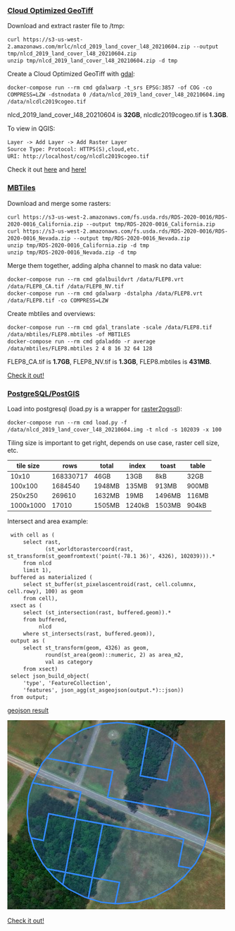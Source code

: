 ### [Cloud Optimized GeoTiff](https://www.cogeo.org/)

Download and extract raster file to /tmp:

    curl https://s3-us-west-2.amazonaws.com/mrlc/nlcd_2019_land_cover_l48_20210604.zip --output tmp/nlcd_2019_land_cover_l48_20210604.zip
    unzip tmp/nlcd_2019_land_cover_l48_20210604.zip -d tmp

Create a Cloud Optimized GeoTiff with [gdal](https://gdal.org/):

    docker-compose run --rm cmd gdalwarp -t_srs EPSG:3857 -of COG -co COMPRESS=LZW -dstnodata 0 /data/nlcd_2019_land_cover_l48_20210604.img /data/nlcdlc2019cogeo.tif

nlcd_2019_land_cover_l48_20210604 is **32GB**, nlcdlc2019cogeo.tif is **1.3GB**.

To view in QGIS:

    Layer -> Add Layer -> Add Raster Layer
    Source Type: Protocol: HTTPS(S),cloud,etc.
    URI: http://localhost/cog/nlcdlc2019cogeo.tif

Check it out [here](http://localhost:8080/index.html) and [here!](http://localhost/)

### [MBTiles](https://docs.mapbox.com/help/glossary/mbtiles/)

Download and merge some rasters:

    curl https://s3-us-west-2.amazonaws.com/fs.usda.rds/RDS-2020-0016/RDS-2020-0016_California.zip --output tmp/RDS-2020-0016_California.zip
    curl https://s3-us-west-2.amazonaws.com/fs.usda.rds/RDS-2020-0016/RDS-2020-0016_Nevada.zip --output tmp/RDS-2020-0016_Nevada.zip
    unzip tmp/RDS-2020-0016_California.zip -d tmp
    unzip tmp/RDS-2020-0016_Nevada.zip -d tmp

Merge them together, adding alpha channel to mask no data value:

    docker-compose run --rm cmd gdalbuildvrt /data/FLEP8.vrt /data/FLEP8_CA.tif /data/FLEP8_NV.tif
    docker-compose run --rm cmd gdalwarp -dstalpha /data/FLEP8.vrt /data/FLEP8.tif -co COMPRESS=LZW

Create mbtiles and overviews:

    docker-compose run --rm cmd gdal_translate -scale /data/FLEP8.tif /data/mbtiles/FLEP8.mbtiles -of MBTILES
    docker-compose run --rm cmd gdaladdo -r average /data/mbtiles/FLEP8.mbtiles 2 4 8 16 32 64 128

FLEP8_CA.tif is **1.7GB**, FLEP8_NV.tif is **1.3GB**, FLEP8.mbtiles is **431MB**.

[Check it out!](http://localhost:8000/services/FLEP8/map)

### [PostgreSQL/PostGIS](https://postgis.net/)

Load into postgresql (load.py is a wrapper for [raster2pgsql](https://postgis.net/docs/using_raster_dataman.html#RT_Raster_Loader)):

    docker-compose run --rm cmd load.py -f /data/nlcd_2019_land_cover_l48_20210604.img -t nlcd -s 102039 -x 100

Tiling size is important to get right, depends on use case, raster cell size, etc.

|tile size|rows|total|index|toast|table|
|----|----|-----|-----|-----|-----|
|10x10|168330717|46GB|13GB|8kB|32GB|
|100x100|1684540|1948MB|135MB|913MB|900MB|
|250x250|269610|1632MB|19MB|1496MB|116MB|
|1000x1000|17010|1505MB|1240kB|1503MB|904kB|

Intersect and area example:

     with cell as (
         select rast, 
                (st_worldtorastercoord(rast, st_transform(st_geomfromtext('point(-78.1 36)', 4326), 102039))).*
         from nlcd
         limit 1),
     buffered as materialized (
         select st_buffer(st_pixelascentroid(rast, cell.columnx, cell.rowy), 100) as geom
         from cell),
     xsect as (
         select (st_intersection(rast, buffered.geom)).*
         from buffered,
              nlcd
         where st_intersects(rast, buffered.geom)),
     output as (
         select st_transform(geom, 4326) as geom,
                round(st_area(geom)::numeric, 2) as area_m2,
                val as category
         from xsect)
     select json_build_object(
         'type', 'FeatureCollection',
         'features', json_agg(st_asgeojson(output.*)::json))
     from output;

[geojson result](xsect.json)

![mapped result](xsect.png)

[Check it out!](http://localhost:8888/public.nlcd.html)